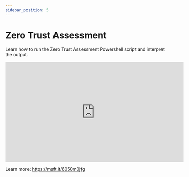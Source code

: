 ```yaml
---
sidebar_position: 5
---
```


# Zero Trust Assessment

Learn how to run the Zero Trust Assessment Powershell script and interpret the output.

<iframe width="560" height="315" src="https://www.youtube.com/embed/oyG3EcFd-_E?si=Vn_1qR6hnUQtnKmT" title="YouTube video player" frameborder="0" allow="accelerometer; autoplay; clipboard-write; encrypted-media; gyroscope; picture-in-picture; web-share" referrerpolicy="strict-origin-when-cross-origin" allowfullscreen></iframe>

Learn more: https://msft.it/6050m0jfg